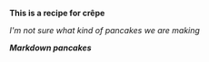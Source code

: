 **This is a recipe for crêpe**

*I'm not sure what kind of pancakes we are making*

***Markdown pancakes***